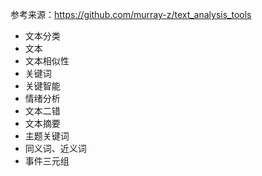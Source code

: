 



参考来源：https://github.com/murray-z/text_analysis_tools

- 文本分类
- 文本
- 文本相似性
- 关键词
- 关键智能
- 情绪分析
- 文本二错
- 文本摘要
- 主题关键词
- 同义词、近义词
- 事件三元组

